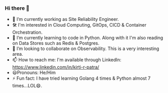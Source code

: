 ### Hi there 👋

- 🔭 I’m currently working as Site Reliability Engineer.
- 🛠 I'm interested in Cloud Computing, GitOps, CICD & Container Orchestration.
- 🌱 I’m currently learning to code in Python. Along with it I'm also reading on Data Stores such as Redis & Postgres.
- 👯 I’m looking to collaborate on Observability. This is a very interesting area.
- 📫 How to reach me: I'm available through LinkedIn: https://www.linkedin.com/in/kirti-r-patra/
- 😃Pronouns: He/Him
- ⚡ Fun fact: I have tried learning Golang 4 times & Python almost 7 times...LOL😄.
